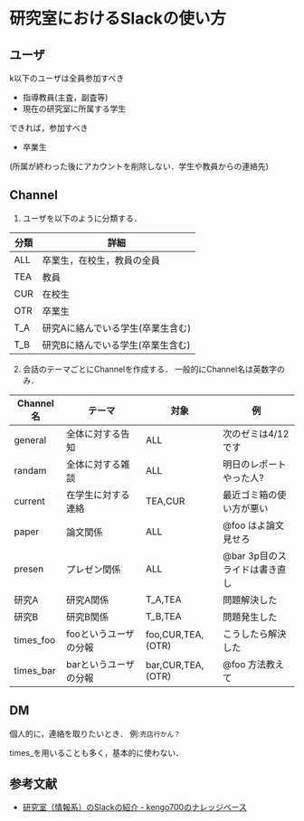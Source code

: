 # 研究室におけるSlackの使い方

## ユーザ
k以下のユーザは全員参加すべき
- 指導教員(主査，副査等)
- 現在の研究室に所属する学生

できれば，参加すべき

- 卒業生

(所属が終わった後にアカウントを削除しない．学生や教員からの連絡先)


## Channel
1. ユーザを以下のように分類する．

|分類|詳細|
|-|-|
|ALL|卒業生，在校生，教員の全員|
|TEA|教員|
|CUR|在校生|
|OTR|卒業生|
|T_A|研究Aに絡んでいる学生(卒業生含む)|
|T_B|研究Bに絡んでいる学生(卒業生含む)|

2. 会話のテーマごとにChannelを作成する．
一般的にChannel名は英数字のみ．

|Channel名|テーマ|対象|例|
|-|-|-|-|
|general|全体に対する告知　|ALL|次のゼミは4/12です|
|randam |全体に対する雑談　|ALL|明日のレポートやった人?|
|current|在学生に対する連絡|TEA,CUR|最近ゴミ箱の使い方が悪い|
|paper  |論文関係　　　　　|ALL|@foo はよ論文見せろ|
|presen |プレゼン関係　　　|ALL|@bar 3p目のスライドは書き直し|
|研究A   |研究A関係　　　　|T_A,TEA|問題解決した|
|研究B   |研究B関係　　　　|T_B,TEA|問題発生した|
|times_foo|fooというユーザの分報|foo,CUR,TEA,(OTR)|こうしたら解決した|
|times_bar|barというユーザの分報|bar,CUR,TEA,(OTR)|@foo 方法教えて|

## DM
個人的に，連絡を取りたいとき．
例:`売店行かん？`

times_を用いることも多く，基本的に使わない．

## 参考文献
* [研究室（情報系）のSlackの紹介 - kengo700のナレッジベース](http://kengo700.hatenablog.com/entry/2016/02/25/%E7%A0%94%E7%A9%B6%E5%AE%A4%EF%BC%88%E6%83%85%E5%A0%B1%E7%B3%BB%EF%BC%89%E3%81%AESlack%E3%81%AE%E7%B4%B9%E4%BB%8B)